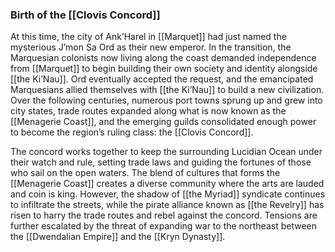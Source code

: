 ### Birth of the [[Clovis Concord]]

At this time, the city of Ank’Harel in [[Marquet]] had just named the mysterious J’mon Sa Ord as their new emperor. In the transition, the Marquesian colonists now living along the coast demanded independence from [[Marquet]] to begin building their own society and identity alongside [[the Ki’Nau]]. Ord eventually accepted the request, and the emancipated Marquesians allied themselves with [[the Ki’Nau]] to build a new civilization. Over the following centuries, numerous port towns sprung up and grew into city states, trade routes expanded along what is now known as the [[Menagerie Coast]], and the emerging guilds consolidated enough power to become the region’s ruling class: the [[Clovis Concord]].

The concord works together to keep the surrounding Lucidian Ocean under their watch and rule, setting trade laws and guiding the fortunes of those who sail on the open waters. The blend of cultures that forms the [[Menagerie Coast]] creates a diverse community where the arts are lauded and coin is king. However, the shadow of [[the Myriad]] syndicate continues to infiltrate the streets, while the pirate alliance known as [[the Revelry]] has risen to harry the trade routes and rebel against the concord. Tensions are further escalated by the threat of expanding war to the northeast between the [[Dwendalian Empire]] and the [[Kryn Dynasty]].